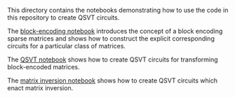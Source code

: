 This directory contains the notebooks demonstrating how to use the code in this repository to create QSVT circuits.

The [block-encoding notebook](https://github.com/Walden-Killick/QCE24-QRE-Challenge/blob/main/notebooks/demonstrations/1_block_encoding_demo.ipynb) introduces the concept of a block encoding sparse matrices and shows how to construct the explicit corresponding circuits for a particular class of matrices.

The [QSVT notebook](https://github.com/Walden-Killick/QCE24-QRE-Challenge/blob/main/notebooks/demonstrations/2_qsvt_demo.ipynb) shows how to create QSVT circuits for transforming block-encoded matrices.

The [matrix inversion notebook](https://github.com/Walden-Killick/QCE24-QRE-Challenge/blob/main/notebooks/demonstrations/3_matrix_inversion_demo.ipynb) shows how to create QSVT circuits which enact matrix inversion.
